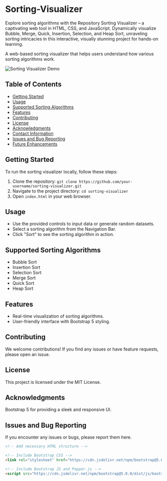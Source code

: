 # Sorting-Visualizer
Explore sorting algorithms with the Repository Sorting Visualizer – a captivating web tool in HTML, CSS, and JavaScript. Dynamically visualize Bubble, Merge, Quick, Insertion, Selection, and Heap Sort, unraveling sorting intricacies in this interactive, visually stunning project for hands-on learning.

A web-based sorting visualizer that helps users understand how various sorting algorithms work.

![Sorting Visualizer Demo](link-to-demo-gif-or-screenshot)


## Table of Contents

- [Getting Started](#getting-started)
- [Usage](#usage)
- [Supported Sorting Algorithms](#supported-sorting-algorithms)
- [Features](#features)
- [Contributing](#contributing)
- [License](#license)
- [Acknowledgments](#acknowledgments)
- [Contact Information](#contact-information)
- [Issues and Bug Reporting](#issues-and-bug-reporting)
- [Future Enhancements](#future-enhancements)


## Getting Started

To run the sorting visualizer locally, follow these steps:

1. Clone the repository: `git clone https://github.com/your-username/sorting-visualizer.git`
2. Navigate to the project directory: `cd sorting-visualizer`
3. Open `index.html` in your web browser.

## Usage

- Use the provided controls to input data or generate random datasets.
- Select a sorting algorithm from the Navigation Bar.
- Click "Sort" to see the sorting algorithm in action.

## Supported Sorting Algorithms

- Bubble Sort
- Insertion Sort
- Selection Sort
- Merge Sort
- Quick Sort
- Heap Sort

## Features
- Real-time visualization of sorting algorithms.
- User-friendly interface with Bootstrap 5 styling.

## Contributing
We welcome contributions! If you find any issues or have feature requests, please open an issue.

## License
This project is licensed under the MIT License.

## Acknowledgments
Bootstrap 5 for providing a sleek and responsive UI.

## Issues and Bug Reporting
If you encounter any issues or bugs, please report them here.

```html
<!-- Add necessary HTML structure -->

<!-- Include Bootstrap CSS -->
<link rel="stylesheet" href="https://cdn.jsdelivr.net/npm/bootstrap@5.0.0/dist/css/bootstrap.min.css" integrity="...">

<!-- Include Bootstrap JS and Popper.js -->
<script src="https://cdn.jsdelivr.net/npm/bootstrap@5.0.0/dist/js/bootstrap.bundle.min.js" integrity="..."></script>
